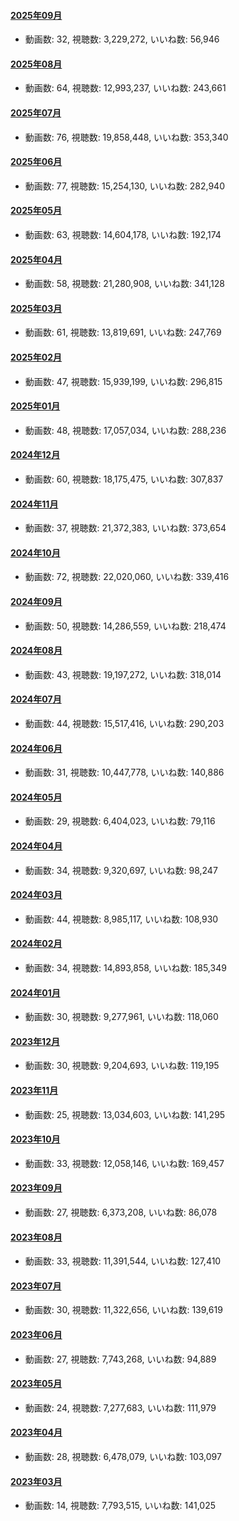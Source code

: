 #### [2025年09月](videos/202509 "wikilink")

-   動画数: 32, 視聴数: 3,229,272, いいね数: 56,946

#### [2025年08月](videos/202508 "wikilink")

-   動画数: 64, 視聴数: 12,993,237, いいね数: 243,661

#### [2025年07月](videos/202507 "wikilink")

-   動画数: 76, 視聴数: 19,858,448, いいね数: 353,340

#### [2025年06月](videos/202506 "wikilink")

-   動画数: 77, 視聴数: 15,254,130, いいね数: 282,940

#### [2025年05月](videos/202505 "wikilink")

-   動画数: 63, 視聴数: 14,604,178, いいね数: 192,174

#### [2025年04月](videos/202504 "wikilink")

-   動画数: 58, 視聴数: 21,280,908, いいね数: 341,128

#### [2025年03月](videos/202503 "wikilink")

-   動画数: 61, 視聴数: 13,819,691, いいね数: 247,769

#### [2025年02月](videos/202502 "wikilink")

-   動画数: 47, 視聴数: 15,939,199, いいね数: 296,815

#### [2025年01月](videos/202501 "wikilink")

-   動画数: 48, 視聴数: 17,057,034, いいね数: 288,236

#### [2024年12月](videos/202412 "wikilink")

-   動画数: 60, 視聴数: 18,175,475, いいね数: 307,837

#### [2024年11月](videos/202411 "wikilink")

-   動画数: 37, 視聴数: 21,372,383, いいね数: 373,654

#### [2024年10月](videos/202410 "wikilink")

-   動画数: 72, 視聴数: 22,020,060, いいね数: 339,416

#### [2024年09月](videos/202409 "wikilink")

-   動画数: 50, 視聴数: 14,286,559, いいね数: 218,474

#### [2024年08月](videos/202408 "wikilink")

-   動画数: 43, 視聴数: 19,197,272, いいね数: 318,014

#### [2024年07月](videos/202407 "wikilink")

-   動画数: 44, 視聴数: 15,517,416, いいね数: 290,203

#### [2024年06月](videos/202406 "wikilink")

-   動画数: 31, 視聴数: 10,447,778, いいね数: 140,886

#### [2024年05月](videos/202405 "wikilink")

-   動画数: 29, 視聴数: 6,404,023, いいね数: 79,116

#### [2024年04月](videos/202404 "wikilink")

-   動画数: 34, 視聴数: 9,320,697, いいね数: 98,247

#### [2024年03月](videos/202403 "wikilink")

-   動画数: 44, 視聴数: 8,985,117, いいね数: 108,930

#### [2024年02月](videos/202402 "wikilink")

-   動画数: 34, 視聴数: 14,893,858, いいね数: 185,349

#### [2024年01月](videos/202401 "wikilink")

-   動画数: 30, 視聴数: 9,277,961, いいね数: 118,060

#### [2023年12月](videos/202312 "wikilink")

-   動画数: 30, 視聴数: 9,204,693, いいね数: 119,195

#### [2023年11月](videos/202311 "wikilink")

-   動画数: 25, 視聴数: 13,034,603, いいね数: 141,295

#### [2023年10月](videos/202310 "wikilink")

-   動画数: 33, 視聴数: 12,058,146, いいね数: 169,457

#### [2023年09月](videos/202309 "wikilink")

-   動画数: 27, 視聴数: 6,373,208, いいね数: 86,078

#### [2023年08月](videos/202308 "wikilink")

-   動画数: 33, 視聴数: 11,391,544, いいね数: 127,410

#### [2023年07月](videos/202307 "wikilink")

-   動画数: 30, 視聴数: 11,322,656, いいね数: 139,619

#### [2023年06月](videos/202306 "wikilink")

-   動画数: 27, 視聴数: 7,743,268, いいね数: 94,889

#### [2023年05月](videos/202305 "wikilink")

-   動画数: 24, 視聴数: 7,277,683, いいね数: 111,979

#### [2023年04月](videos/202304 "wikilink")

-   動画数: 28, 視聴数: 6,478,079, いいね数: 103,097

#### [2023年03月](videos/202303 "wikilink")

-   動画数: 14, 視聴数: 7,793,515, いいね数: 141,025

